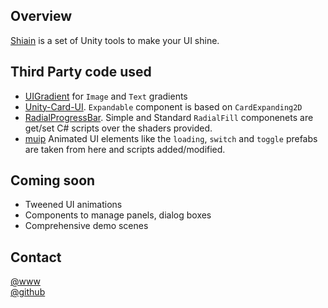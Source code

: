 ## Overview
[Shiain](https://youtu.be/MywWolXGIx8?t=60) is a set of Unity tools to make your UI shine.

## Third Party code used
- [UIGradient](https://github.com/azixMcAze/Unity-UIGradient) for `Image` and `Text` gradients
- [Unity-Card-UI](https://github.com/ryanslikesocool/Unity-Card-UI). `Expandable` component is based on `CardExpanding2D`  
- [RadialProgressBar](https://github.com/AdultLink/RadialProgressBar). Simple and Standard `RadialFill` componenets are get/set C# scripts over the shaders provided.
- [muip](https://github.com/Michsky/muip) Animated UI elements like the `loading`, `switch` and `toggle` prefabs are taken from here and scripts added/modified.

## Coming soon
- Tweened UI animations
- Components to manage panels, dialog boxes
- Comprehensive demo scenes

## Contact
[@www](http://www.vatsalambastha.com)  
[@github](https://www.github.com/adrenak)